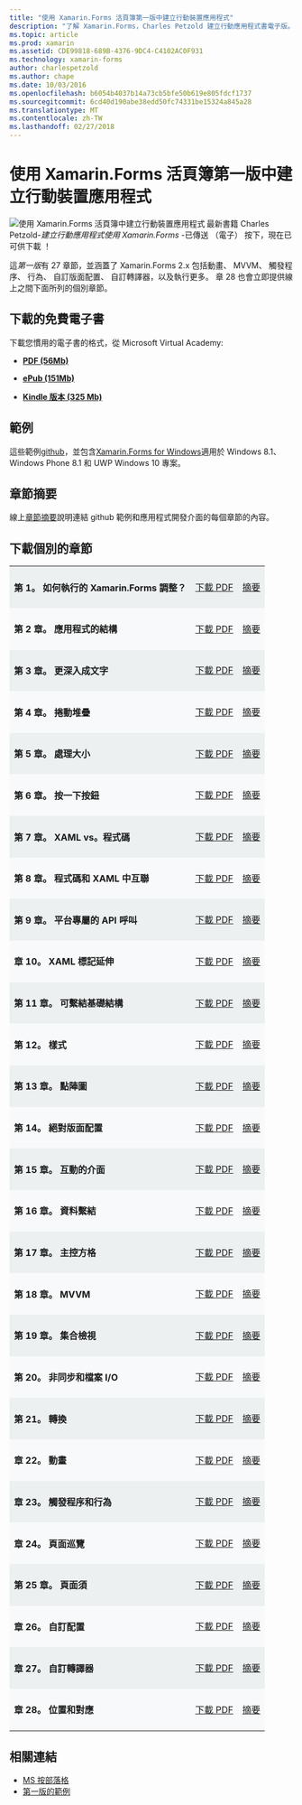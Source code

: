 ```yaml
---
title: "使用 Xamarin.Forms 活頁簿第一版中建立行動裝置應用程式"
description: "了解 Xamarin.Forms，Charles Petzold 建立行動應用程式書電子版。"
ms.topic: article
ms.prod: xamarin
ms.assetid: CDE99818-689B-4376-9DC4-C4102AC0F931
ms.technology: xamarin-forms
author: charlespetzold
ms.author: chape
ms.date: 10/03/2016
ms.openlocfilehash: b6054b4037b14a73cb5bfe50b619e805fdcf1737
ms.sourcegitcommit: 6cd40d190abe38edd50fc74331be15324a845a28
ms.translationtype: MT
ms.contentlocale: zh-TW
ms.lasthandoff: 02/27/2018
---
```

# <a name="creating-mobile-apps-with-xamarinforms-book-first-edition"></a>使用 Xamarin.Forms 活頁簿第一版中建立行動裝置應用程式

<p><img src="Images/Cover-sml.png" title="使用 Xamarin.Forms 活頁簿中建立行動裝置應用程式" align="left"/>最新書籍 Charles Petzold-<i>建立行動應用程式使用 Xamarin.Forms</i> -已傳送 （電子） 按下，現在已可供下載 ！</p>

這*第一版*有 27 章節，並涵蓋了 Xamarin.Forms&nbsp;2.x 包括動畫、 MVVM、 觸發程序、 行為、 自訂版面配置、 自訂轉譯器，以及執行更多。
章 28 也會立即提供線上之間下面所列的個別章節。

## <a name="download-ebook-for-free"></a>下載的免費電子書

下載您慣用的電子書的格式，從 Microsoft Virtual Academy:

*    [**PDF (56Mb)**](https://aka.ms/xamebook)

*    [**ePub (151Mb)**](https://aka.ms/xamebook/epub)

*    [**Kindle 版本 (325 Mb)**](https://aka.ms/xamebook/mobi)

## <a name="samples"></a>範例

這些範例[github](https://github.com/xamarin/xamarin-forms-book-samples)，並包含[Xamarin.Forms for Windows](~/xamarin-forms/platform/windows/index.md)適用於 Windows 8.1、 Windows Phone 8.1 和 UWP Windows 10 專案。

## <a name="chapter-summaries"></a>章節摘要

線上[章節摘要](summaries/index.md)說明連結 github 範例和應用程式開發介面的每個章節的內容。

## <a name="download-individual-chapters"></a>下載個別的章節

<table style="border:0px; box-shadow:0 0px 0px" cellpadding="0" cellspacing="2" border="0" width="85%">
<tr style="background:#ecf0f1">
  <td style="border:0px;">
    <h4>第 1。 如何執行的 Xamarin.Forms 調整？</h4>
  </td>
  <td style="border:0px;" align="right"><a href="https://download.xamarin.com/developer/xamarin-forms-book/XamarinFormsBook-Ch01-Apr2016.pdf">下載 PDF</a> </td>
  <td style="border:0px;" align="right"><a href="summaries/chapter01.md">摘要</a></td>
</tr>
<tr style="background:#f8f9fa">
  <td style="border:0px;">
    <h4>第 2 章。 應用程式的結構</h4>
  </td>
  <td style="border:0px;" align="right"><a href="https://download.xamarin.com/developer/xamarin-forms-book/XamarinFormsBook-Ch02-Apr2016.pdf">下載 PDF</a> </td>
  <td style="border:0px;" align="right"><a href="summaries/chapter02.md">摘要</a></td>
</tr>
<tr style="background:#ecf0f1">
  <td style="border:0px;">
    <h4>第 3 章。 更深入成文字</h4>
  </td>
  <td style="border:0px;" align="right"><a href="https://download.xamarin.com/developer/xamarin-forms-book/XamarinFormsBook-Ch03-Apr2016.pdf">下載 PDF</a> </td>
  <td style="border:0px;" align="right"><a href="summaries/chapter03.md">摘要</a></td>
</tr>
<tr style="background:#f8f9fa">
  <td style="border:0px;">
    <h4>第 4 章。 捲動堆疊</h4>
  </td>
  <td style="border:0px;" align="right"><a href="https://download.xamarin.com/developer/xamarin-forms-book/XamarinFormsBook-Ch04-Apr2016.pdf">下載 PDF</a> </td>
  <td style="border:0px;" align="right"><a href="summaries/chapter04.md">摘要</a></td>
</tr>
<tr style="background:#ecf0f1">
  <td style="border:0px;">
    <h4>第 5 章。 處理大小</h4>
  </td>
  <td style="border:0px;" align="right"><a href="https://download.xamarin.com/developer/xamarin-forms-book/XamarinFormsBook-Ch05-Apr2016.pdf">下載 PDF</a> </td>
  <td style="border:0px;" align="right"><a href="summaries/chapter05.md">摘要</a></td>
</tr>
<tr style="background:#f8f9fa">
  <td style="border:0px;">
    <h4>第 6 章。 按一下按鈕</h4>
  </td>
  <td style="border:0px;" align="right"><a href="https://download.xamarin.com/developer/xamarin-forms-book/XamarinFormsBook-Ch06-Apr2016.pdf">下載 PDF</a> </td>
  <td style="border:0px;" align="right"><a href="summaries/chapter06.md">摘要</a></td>
</tr>
<tr style="background:#ecf0f1">
  <td style="border:0px;">
    <h4>第 7 章。 XAML vs。程式碼</h4>
  </td>
  <td style="border:0px;" align="right"><a href="https://download.xamarin.com/developer/xamarin-forms-book/XamarinFormsBook-Ch07-Apr2016.pdf">下載 PDF</a> </td>
  <td style="border:0px;" align="right"><a href="summaries/chapter07.md">摘要</a></td>
</tr>
<tr style="background:#f8f9fa">
  <td style="border:0px;">
    <h4>第 8 章。 程式碼和 XAML 中互聯</h4>
  </td>
  <td style="border:0px;" align="right"><a href="https://download.xamarin.com/developer/xamarin-forms-book/XamarinFormsBook-Ch08-Apr2016.pdf">下載 PDF</a> </td>
  <td style="border:0px;" align="right"><a href="summaries/chapter08.md">摘要</a></td>
</tr>
<tr style="background:#ecf0f1">
  <td style="border:0px;">
    <h4>第 9 章。 平台專屬的 API 呼叫</h4>
  </td>
  <td style="border:0px;" align="right"><a href="https://download.xamarin.com/developer/xamarin-forms-book/XamarinFormsBook-Ch09-Apr2016.pdf">下載 PDF</a> </td>
  <td style="border:0px;" align="right"><a href="summaries/chapter09.md">摘要</a></td>
</tr>
<tr style="background:#f8f9fa">
  <td style="border:0px;">
    <h4>章 10。 XAML 標記延伸</h4>
  </td>
  <td style="border:0px;" align="right"><a href="https://download.xamarin.com/developer/xamarin-forms-book/XamarinFormsBook-Ch10-Apr2016.pdf">下載 PDF</a> </td>
  <td style="border:0px;" align="right"><a href="summaries/chapter10.md">摘要</a></td>
</tr>
<tr style="background:#ecf0f1">
  <td style="border:0px;">
    <h4>第 11 章。 可繫結基礎結構</h4>
  </td>
  <td style="border:0px;" align="right"><a href="https://download.xamarin.com/developer/xamarin-forms-book/XamarinFormsBook-Ch11-Apr2016.pdf">下載 PDF</a> </td>
  <td style="border:0px;" align="right"><a href="summaries/chapter11.md">摘要</a></td>
</tr>
<tr style="background:#f8f9fa">
  <td style="border:0px;">
    <h4>第 12。 樣式</h4>
  </td>
  <td style="border:0px;" align="right"><a href="https://download.xamarin.com/developer/xamarin-forms-book/XamarinFormsBook-Ch12-Apr2016.pdf">下載 PDF</a> </td>
  <td style="border:0px;" align="right"><a href="summaries/chapter12.md">摘要</a></td>
</tr>
<tr style="background:#ecf0f1">
  <td style="border:0px;">
    <h4>第 13 章。 點陣圖</h4>
  </td>
  <td style="border:0px;" align="right"><a href="https://download.xamarin.com/developer/xamarin-forms-book/XamarinFormsBook-Ch13-Apr2016.pdf">下載 PDF</a> </td>
  <td style="border:0px;" align="right"><a href="summaries/chapter13.md">摘要</a></td>
</tr>
<tr style="background:#f8f9fa">
  <td style="border:0px;">
    <h4>第 14。 絕對版面配置</h4>
  </td>
  <td style="border:0px;" align="right"><a href="https://download.xamarin.com/developer/xamarin-forms-book/XamarinFormsBook-Ch14-Apr2016.pdf">下載 PDF</a> </td>
  <td style="border:0px;" align="right"><a href="summaries/chapter14.md">摘要</a></td>
</tr>
<tr style="background:#ecf0f1">
  <td style="border:0px;">
    <h4>第 15 章。 互動的介面</h4>
  </td>
  <td style="border:0px;" align="right"><a href="https://download.xamarin.com/developer/xamarin-forms-book/XamarinFormsBook-Ch15-Apr2016.pdf">下載 PDF</a> </td>
  <td style="border:0px;" align="right"><a href="summaries/chapter15.md">摘要</a></td>
</tr>
<tr style="background:#f8f9fa">
  <td style="border:0px;">
    <h4>第 16 章。 資料繫結</h4>
  </td>
  <td style="border:0px;" align="right"><a href="https://download.xamarin.com/developer/xamarin-forms-book/XamarinFormsBook-Ch16-Apr2016.pdf">下載 PDF</a> </td>
  <td style="border:0px;" align="right"><a href="summaries/chapter16.md">摘要</a></td>
</tr>
<tr style="background:#ecf0f1">
  <td style="border:0px;">
    <h4>第 17 章。 主控方格</h4>
  </td>
  <td style="border:0px;" align="right"><a href="https://download.xamarin.com/developer/xamarin-forms-book/XamarinFormsBook-Ch17-Apr2016.pdf">下載 PDF</a> </td>
  <td style="border:0px;" align="right"><a href="summaries/chapter17.md">摘要</a></td></tr>
<tr style="background:#f8f9fa">
  <td style="border:0px;">
    <h4>第 18 章。 MVVM</h4>
  </td>
  <td style="border:0px;" align="right"><a href="https://download.xamarin.com/developer/xamarin-forms-book/XamarinFormsBook-Ch18-Apr2016.pdf">下載 PDF</a> </td>
  <td style="border:0px;" align="right"><a href="summaries/chapter18.md">摘要</a></td></tr>
<tr style="background:#ecf0f1">
  <td style="border:0px;">
    <h4>第 19 章。 集合檢視</h4>
  </td>
  <td style="border:0px;" align="right"><a href="https://download.xamarin.com/developer/xamarin-forms-book/XamarinFormsBook-Ch19-Apr2016.pdf">下載 PDF</a> </td>
  <td style="border:0px;" align="right"><a href="summaries/chapter19.md">摘要</a></td></tr>
<tr style="background:#f8f9fa">
  <td style="border:0px;">
    <h4>第 20。 非同步和檔案 I/O</h4>
  </td>
  <td style="border:0px;" align="right"><a href="https://download.xamarin.com/developer/xamarin-forms-book/XamarinFormsBook-Ch20-Apr2016.pdf">下載 PDF</a> </td>
  <td style="border:0px;" align="right"><a href="summaries/chapter20.md">摘要</a></td></tr>
<tr style="background:#ecf0f1">
  <td style="border:0px;">
    <h4>第 21。 轉換</h4>
  </td>
  <td style="border:0px;" align="right"><a href="https://download.xamarin.com/developer/xamarin-forms-book/XamarinFormsBook-Ch21-Apr2016.pdf">下載 PDF</a> </td>
  <td style="border:0px;" align="right"><a href="summaries/chapter21.md">摘要</a></td></tr>
</tr>
<tr style="background:#f8f9fa">
  <td style="border:0px;">
    <h4>章 22。 動畫</h4>
  </td>
  <td style="border:0px;" align="right"><a href="https://download.xamarin.com/developer/xamarin-forms-book/XamarinFormsBook-Ch22-Apr2016.pdf">下載 PDF</a> </td>
  <td style="border:0px;" align="right"><a href="summaries/chapter22.md">摘要</a></td></tr>
</tr>
<tr style="background:#ecf0f1">
  <td style="border:0px;">
    <h4>章 23。 觸發程序和行為</h4>
  </td>
  <td style="border:0px;" align="right"><a href="https://download.xamarin.com/developer/xamarin-forms-book/XamarinFormsBook-Ch23-Apr2016.pdf">下載 PDF</a> </td>
  <td style="border:0px;" align="right"><a href="summaries/chapter23.md">摘要</a></td></tr>
</tr>
<tr style="background:#f8f9fa">
  <td style="border:0px;">
    <h4>章 24。 頁面巡覽</h4>
  </td>
  <td style="border:0px;" align="right"><a href="https://download.xamarin.com/developer/xamarin-forms-book/XamarinFormsBook-Ch24-Apr2016.pdf">下載 PDF</a> </td>
  <td style="border:0px;" align="right"><a href="summaries/chapter24.md">摘要</a></td></tr>
</tr>
<tr style="background:#ecf0f1">
  <td style="border:0px;">
    <h4>第 25 章。 頁面須</h4>
  </td>
  <td style="border:0px;" align="right"><a href="https://download.xamarin.com/developer/xamarin-forms-book/XamarinFormsBook-Ch25-Apr2016.pdf">下載 PDF</a> </td>
  <td style="border:0px;" align="right"><a href="summaries/chapter25.md">摘要</a></td></tr>
</tr>
<tr style="background:#f8f9fa">
  <td style="border:0px;">
    <h4>章 26。 自訂配置</h4>
  </td>
  <td style="border:0px;" align="right"><a href="https://download.xamarin.com/developer/xamarin-forms-book/XamarinFormsBook-Ch26-Apr2016.pdf">下載 PDF</a> </td>
  <td style="border:0px;" align="right"><a href="summaries/chapter26.md">摘要</a></td></tr>
</tr>
<tr style="background:#ecf0f1">
  <td style="border:0px;">
    <h4>章 27。 自訂轉譯器</h4>
  </td>
  <td style="border:0px;" align="right"><a href="https://download.xamarin.com/developer/xamarin-forms-book/XamarinFormsBook-Ch27-Apr2016.pdf">下載 PDF</a> </td>
  <td style="border:0px;" align="right"><a href="summaries/chapter27.md">摘要</a></td></tr>
</tr>
<tr style="background:#f8f9fa">
  <td style="border:0px;">
    <h4>章 28。 位置和對應</h4>
  </td>
  <td style="border:0px;" align="right"><a href="https://download.xamarin.com/developer/xamarin-forms-book/XamarinFormsBook-Ch28-Aug2016.pdf">下載 PDF</a> </td>
  <td style="border:0px;" align="right"><a href="summaries/chapter28.md">摘要</a></td></tr>
</tr>
</table>



## <a name="related-links"></a>相關連結

- [MS 按部落格](https://blogs.msdn.microsoft.com/microsoft_press/2016/03/31/free-ebook-creating-mobile-apps-with-xamarin-forms/)
- [第一版的範例](https://github.com/xamarin/xamarin-forms-book-samples)
